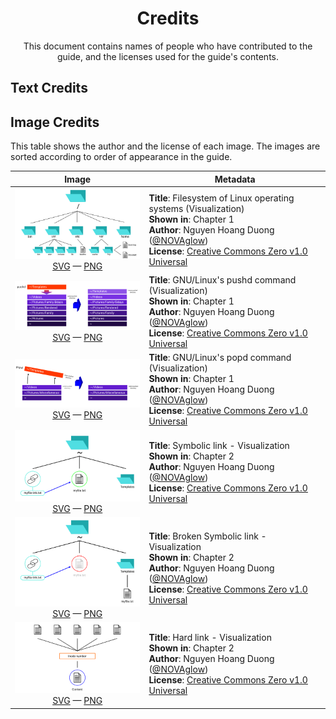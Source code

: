 <h1 align="center">Credits</h1>

<p align="center">
    This document contains names of people who have contributed to the guide,
    and the licenses used for the guide's contents.
</p>

Text Credits
------------

Image Credits
-------------

This table shows the author and the license of each image. The images are sorted
according to order of appearance in the guide.

<!-- This table was generated using script/mkimgcreds.py -->

|Image|Metadata|
|:---:|---|
|![](img/thumb/fsh.png) <br> [SVG](svg/fsh.svg) &mdash;  [PNG](img/fsh.png)|**Title**: Filesystem of Linux operating systems (Visualization) <br> **Shown in**: Chapter 1 <br> **Author**: Nguyen Hoang Duong ([@NOVAglow](http://github.com/NOVAglow)) <br> **License**: [Creative Commons Zero v1.0 Universal][lic0]|
|![](img/thumb/pushd-vis.png) <br> [SVG](svg/pushd-vis.svg) &mdash;  [PNG](img/pushd-vis.png)|**Title**: GNU/Linux's pushd command (Visualization) <br> **Shown in**: Chapter 1 <br> **Author**: Nguyen Hoang Duong ([@NOVAglow](http://github.com/NOVAglow)) <br> **License**: [Creative Commons Zero v1.0 Universal][lic0]|
|![](img/thumb/popd-vis.png) <br> [SVG](svg/popd-vis.svg) &mdash;  [PNG](img/popd-vis.png)|**Title**: GNU/Linux's popd command (Visualization) <br> **Shown in**: Chapter 1 <br> **Author**: Nguyen Hoang Duong ([@NOVAglow](http://github.com/NOVAglow)) <br> **License**: [Creative Commons Zero v1.0 Universal][lic0]|
|![](img/thumb/symlink-vis.png) <br> [SVG](svg/symlink-vis.svg) &mdash;  [PNG](img/symlink-vis.png)|**Title**: Symbolic link - Visualization <br> **Shown in**: Chapter 2 <br> **Author**: Nguyen Hoang Duong ([@NOVAglow](http://github.com/NOVAglow)) <br> **License**: [Creative Commons Zero v1.0 Universal][lic0]|
|![](img/thumb/broken_symlink-vis.png) <br> [SVG](svg/broken_symlink-vis.svg) &mdash;  [PNG](img/broken_symlink-vis.png)|**Title**: Broken Symbolic link - Visualization <br> **Shown in**: Chapter 2 <br> **Author**: Nguyen Hoang Duong ([@NOVAglow](http://github.com/NOVAglow)) <br> **License**: [Creative Commons Zero v1.0 Universal][lic0]|
|![](img/thumb/hard_link-vis.png) <br> [SVG](svg/hard_link-vis.svg) &mdash;  [PNG](img/hard_link-vis.png)|**Title**: Hard link - Visualization <br> **Shown in**: Chapter 2 <br> **Author**: Nguyen Hoang Duong ([@NOVAglow](http://github.com/NOVAglow)) <br> **License**: [Creative Commons Zero v1.0 Universal][lic0]|

[lic0]: http://creativecommons.org/publicdomain/zero/1.0/
